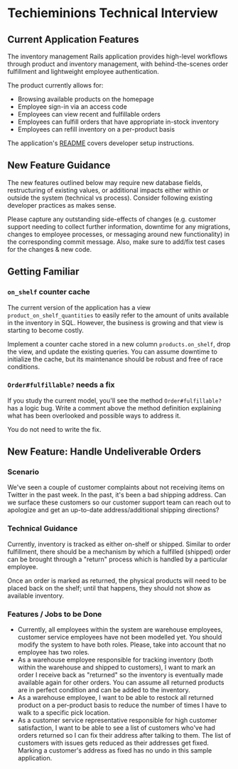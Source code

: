 # Techieminions Technical Interview

## Current Application Features

The inventory management Rails application provides high-level workflows
through product and inventory management, with behind-the-scenes order
fulfillment and lightweight employee authentication.

The product currently allows for:

* Browsing available products on the homepage
* Employee sign-in via an access code
* Employees can view recent and fulfillable orders
* Employees can fulfill orders that have appropriate in-stock inventory
* Employees can refill inventory on a per-product basis

The application's [README](./README.md) covers developer setup instructions.

## New Feature Guidance

The new features outlined below may require new database fields, restructuring
of existing values, or additional impacts either within or outside the system
(technical vs process). Consider following existing developer practices as
makes sense.

Please capture any outstanding side-effects of changes (e.g. customer support
needing to collect further information, downtime for any migrations, changes to
employee processes, or messaging around new functionality) in the corresponding
commit message. Also, make sure to add/fix test cases for the changes & new code.

## Getting Familiar

### `on_shelf` counter cache

The current version of the application has a view `product_on_shelf_quantities`
to easily refer to the amount of units available in the inventory in SQL.
However, the business is growing and that view is starting to become costly.

Implement a counter cache stored in a new column `products.on_shelf`, drop the
view, and update the existing queries. You can assume downtime to initialize the
cache, but its maintenance should be robust and free of race conditions.

### `Order#fulfillable?` needs a fix

If you study the current model, you'll see the method `Order#fulfillable?` has a
logic bug. Write a comment above the method definition explaining what has been
overlooked and possible ways to address it.

You do not need to write the fix.

## New Feature: Handle Undeliverable Orders

### Scenario

We've seen a couple of customer complaints about not receiving items on Twitter
in the past week. In the past, it's been a bad shipping address. Can we surface
these customers so our customer support team can reach out to apologize and get
an up-to-date address/additional shipping directions?

### Technical Guidance

Currently, inventory is tracked as either on-shelf or shipped. Similar to order
fulfillment, there should be a mechanism by which a fulfilled (shipped) order
can be brought through a "return" process which is handled by a particular
employee.

Once an order is marked as returned, the physical products will need to be
placed back on the shelf; until that happens, they should not show as available
inventory.

### Features / Jobs to be Done

* Currently, all employees within the system are warehouse employees, customer
  service employees have not been modelled yet. You should modify the system to
  have both roles. Please, take into account that no employee has two roles.
* As a warehouse employee responsible for tracking inventory (both within the
  warehouse and shipped to customers), I want to mark an order I receive back
  as "returned" so the inventory is eventually made available again for other
  orders. You can assume all returned products are in perfect condition and can
  be added to the inventory.
* As a warehouse employee, I want to be able to restock all returned product on
  a per-product basis to reduce the number of times I have to walk to a
  specific pick location.
* As a customer service representative responsible for high customer
  satisfaction, I want to be able to see a list of customers who've had orders
  returned so I can fix their address after talking to them. The list of
  customers with issues gets reduced as their addresses get fixed. Marking a
  customer's address as fixed has no undo in this sample application.
